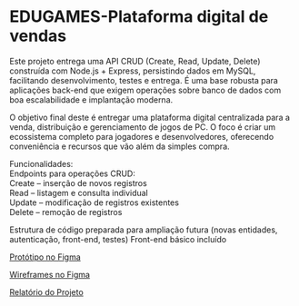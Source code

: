 # EDUGAMES-Plataforma digital de vendas
Este projeto entrega uma API CRUD (Create, Read, Update, Delete) construída com Node.js + Express, persistindo dados em MySQL, facilitando desenvolvimento, testes e entrega. É uma base robusta para aplicações back-end que exigem operações sobre banco de dados com boa escalabilidade e implantação moderna.  

O objetivo final deste é entregar uma plataforma digital centralizada para a venda, distribuição e gerenciamento de jogos de PC. O foco é criar um ecossistema completo para jogadores e desenvolvedores, oferecendo conveniência e recursos que vão além da simples compra. 

Funcionalidades:  
Endpoints para operações CRUD:  
Create – inserção de novos registros  
Read – listagem e consulta individual  
Update – modificação de registros existentes  
Delete – remoção de registros

Estrutura de código preparada para ampliação futura (novas entidades, autenticação, front-end, testes)
Front-end básico incluído

[Protótipo no Figma](https://www.figma.com/site/Lt3RDvnYlzxxGsZHj7DH46/UCUsabilidadeA3?node-id=0-1&t=WRCvFxrTgVvdRuOn-1)

[Wireframes no Figma](https://www.figma.com/board/pZWl32wqlymxYwYbnulMpp/A3---USABILIDADE---Wireframes?node-id=0-1&p=f&t=YPiOESVFSrA1sdCB-0)

[Relatório do Projeto](https://docs.google.com/document/d/16SYUg__3Z8TP-X-gwY9DWbS7k4js71DVjRBCKoku9mg/edit?usp=sharing)
